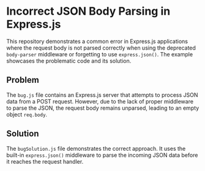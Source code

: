 # Incorrect JSON Body Parsing in Express.js

This repository demonstrates a common error in Express.js applications where the request body is not parsed correctly when using the deprecated `body-parser` middleware or forgetting to use `express.json()`.  The example showcases the problematic code and its solution.

## Problem

The `bug.js` file contains an Express.js server that attempts to process JSON data from a POST request. However, due to the lack of proper middleware to parse the JSON, the request body remains unparsed, leading to an empty object `req.body`.

## Solution

The `bugSolution.js` file demonstrates the correct approach. It uses the built-in `express.json()` middleware to parse the incoming JSON data before it reaches the request handler.